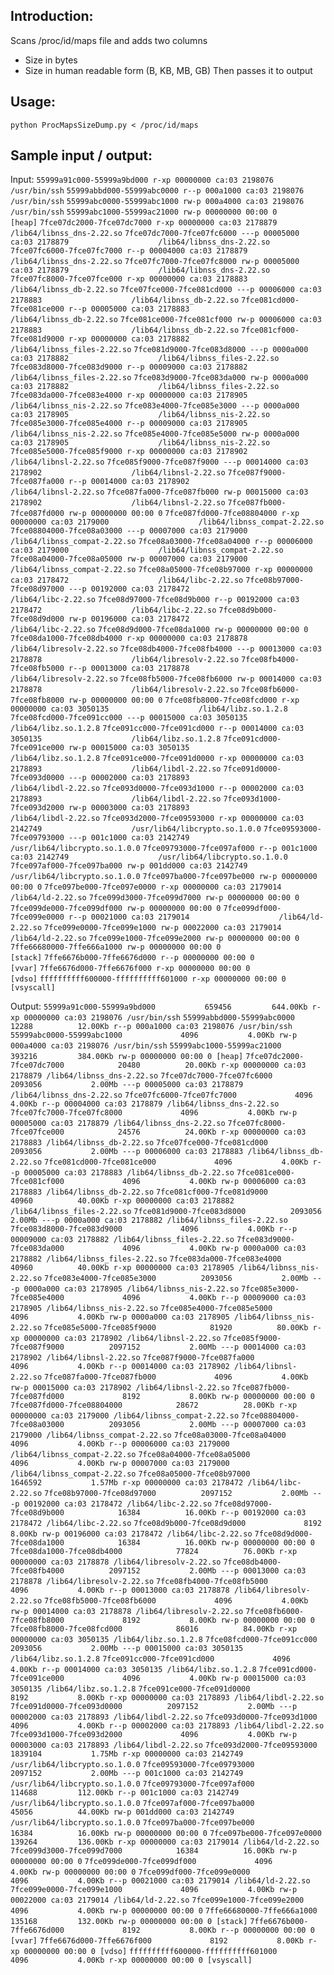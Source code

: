Introduction:
----------
Scans /proc/id/maps file and adds two columns
- Size in bytes
- Size in human readable form (B, KB, MB, GB)
Then passes it to output

Usage:
----------
`python ProcMapsSizeDump.py < /proc/id/maps`

Sample input / output:
----------

Input:
`55999a91c000-55999a9bd000 r-xp 00000000 ca:03 2198076                    /usr/bin/ssh`
`55999abbd000-55999abc0000 r--p 000a1000 ca:03 2198076                    /usr/bin/ssh`
`55999abc0000-55999abc1000 rw-p 000a4000 ca:03 2198076                    /usr/bin/ssh`
`55999abc1000-55999ac21000 rw-p 00000000 00:00 0                          [heap]`
`7fce07dc2000-7fce07dc7000 r-xp 00000000 ca:03 2178879                    /lib64/libnss_dns-2.22.so`
`7fce07dc7000-7fce07fc6000 ---p 00005000 ca:03 2178879                    /lib64/libnss_dns-2.22.so`
`7fce07fc6000-7fce07fc7000 r--p 00004000 ca:03 2178879                    /lib64/libnss_dns-2.22.so`
`7fce07fc7000-7fce07fc8000 rw-p 00005000 ca:03 2178879                    /lib64/libnss_dns-2.22.so`
`7fce07fc8000-7fce07fce000 r-xp 00000000 ca:03 2178883                    /lib64/libnss_db-2.22.so`
`7fce07fce000-7fce081cd000 ---p 00006000 ca:03 2178883                    /lib64/libnss_db-2.22.so`
`7fce081cd000-7fce081ce000 r--p 00005000 ca:03 2178883                    /lib64/libnss_db-2.22.so`
`7fce081ce000-7fce081cf000 rw-p 00006000 ca:03 2178883                    /lib64/libnss_db-2.22.so`
`7fce081cf000-7fce081d9000 r-xp 00000000 ca:03 2178882                    /lib64/libnss_files-2.22.so`
`7fce081d9000-7fce083d8000 ---p 0000a000 ca:03 2178882                    /lib64/libnss_files-2.22.so`
`7fce083d8000-7fce083d9000 r--p 00009000 ca:03 2178882                    /lib64/libnss_files-2.22.so`
`7fce083d9000-7fce083da000 rw-p 0000a000 ca:03 2178882                    /lib64/libnss_files-2.22.so`
`7fce083da000-7fce083e4000 r-xp 00000000 ca:03 2178905                    /lib64/libnss_nis-2.22.so`
`7fce083e4000-7fce085e3000 ---p 0000a000 ca:03 2178905                    /lib64/libnss_nis-2.22.so`
`7fce085e3000-7fce085e4000 r--p 00009000 ca:03 2178905                    /lib64/libnss_nis-2.22.so`
`7fce085e4000-7fce085e5000 rw-p 0000a000 ca:03 2178905                    /lib64/libnss_nis-2.22.so`
`7fce085e5000-7fce085f9000 r-xp 00000000 ca:03 2178902                    /lib64/libnsl-2.22.so`
`7fce085f9000-7fce087f9000 ---p 00014000 ca:03 2178902                    /lib64/libnsl-2.22.so`
`7fce087f9000-7fce087fa000 r--p 00014000 ca:03 2178902                    /lib64/libnsl-2.22.so`
`7fce087fa000-7fce087fb000 rw-p 00015000 ca:03 2178902                    /lib64/libnsl-2.22.so`
`7fce087fb000-7fce087fd000 rw-p 00000000 00:00 0`
`7fce087fd000-7fce08804000 r-xp 00000000 ca:03 2179000                    /lib64/libnss_compat-2.22.so`
`7fce08804000-7fce08a03000 ---p 00007000 ca:03 2179000                    /lib64/libnss_compat-2.22.so`
`7fce08a03000-7fce08a04000 r--p 00006000 ca:03 2179000                    /lib64/libnss_compat-2.22.so`
`7fce08a04000-7fce08a05000 rw-p 00007000 ca:03 2179000                    /lib64/libnss_compat-2.22.so`
`7fce08a05000-7fce08b97000 r-xp 00000000 ca:03 2178472                    /lib64/libc-2.22.so`
`7fce08b97000-7fce08d97000 ---p 00192000 ca:03 2178472                    /lib64/libc-2.22.so`
`7fce08d97000-7fce08d9b000 r--p 00192000 ca:03 2178472                    /lib64/libc-2.22.so`
`7fce08d9b000-7fce08d9d000 rw-p 00196000 ca:03 2178472                    /lib64/libc-2.22.so`
`7fce08d9d000-7fce08da1000 rw-p 00000000 00:00 0`
`7fce08da1000-7fce08db4000 r-xp 00000000 ca:03 2178878                    /lib64/libresolv-2.22.so`
`7fce08db4000-7fce08fb4000 ---p 00013000 ca:03 2178878                    /lib64/libresolv-2.22.so`
`7fce08fb4000-7fce08fb5000 r--p 00013000 ca:03 2178878                    /lib64/libresolv-2.22.so`
`7fce08fb5000-7fce08fb6000 rw-p 00014000 ca:03 2178878                    /lib64/libresolv-2.22.so`
`7fce08fb6000-7fce08fb8000 rw-p 00000000 00:00 0`
`7fce08fb8000-7fce08fcd000 r-xp 00000000 ca:03 3050135                    /lib64/libz.so.1.2.8`
`7fce08fcd000-7fce091cc000 ---p 00015000 ca:03 3050135                    /lib64/libz.so.1.2.8`
`7fce091cc000-7fce091cd000 r--p 00014000 ca:03 3050135                    /lib64/libz.so.1.2.8`
`7fce091cd000-7fce091ce000 rw-p 00015000 ca:03 3050135                    /lib64/libz.so.1.2.8`
`7fce091ce000-7fce091d0000 r-xp 00000000 ca:03 2178893                    /lib64/libdl-2.22.so`
`7fce091d0000-7fce093d0000 ---p 00002000 ca:03 2178893                    /lib64/libdl-2.22.so`
`7fce093d0000-7fce093d1000 r--p 00002000 ca:03 2178893                    /lib64/libdl-2.22.so`
`7fce093d1000-7fce093d2000 rw-p 00003000 ca:03 2178893                    /lib64/libdl-2.22.so`
`7fce093d2000-7fce09593000 r-xp 00000000 ca:03 2142749                    /usr/lib64/libcrypto.so.1.0.0`
`7fce09593000-7fce09793000 ---p 001c1000 ca:03 2142749                    /usr/lib64/libcrypto.so.1.0.0`
`7fce09793000-7fce097af000 r--p 001c1000 ca:03 2142749                    /usr/lib64/libcrypto.so.1.0.0`
`7fce097af000-7fce097ba000 rw-p 001dd000 ca:03 2142749                    /usr/lib64/libcrypto.so.1.0.0`
`7fce097ba000-7fce097be000 rw-p 00000000 00:00 0`
`7fce097be000-7fce097e0000 r-xp 00000000 ca:03 2179014                    /lib64/ld-2.22.so`
`7fce099d3000-7fce099d7000 rw-p 00000000 00:00 0`
`7fce099de000-7fce099df000 rw-p 00000000 00:00 0`
`7fce099df000-7fce099e0000 r--p 00021000 ca:03 2179014                    /lib64/ld-2.22.so`
`7fce099e0000-7fce099e1000 rw-p 00022000 ca:03 2179014                    /lib64/ld-2.22.so`
`7fce099e1000-7fce099e2000 rw-p 00000000 00:00 0`
`7ffe66680000-7ffe666a1000 rw-p 00000000 00:00 0                          [stack]`
`7ffe6676b000-7ffe6676d000 r--p 00000000 00:00 0                          [vvar]`
`7ffe6676d000-7ffe6676f000 r-xp 00000000 00:00 0                          [vdso]`
`ffffffffff600000-ffffffffff601000 r-xp 00000000 00:00 0                  [vsyscall]`

Output:
`55999a91c000-55999a9bd000           659456         644.00Kb r-xp 00000000 ca:03 2198076 /usr/bin/ssh`
`55999abbd000-55999abc0000            12288          12.00Kb r--p 000a1000 ca:03 2198076 /usr/bin/ssh`
`55999abc0000-55999abc1000             4096           4.00Kb rw-p 000a4000 ca:03 2198076 /usr/bin/ssh`
`55999abc1000-55999ac21000           393216         384.00Kb rw-p 00000000 00:00 0 [heap]`
`7fce07dc2000-7fce07dc7000            20480          20.00Kb r-xp 00000000 ca:03 2178879 /lib64/libnss_dns-2.22.so`
`7fce07dc7000-7fce07fc6000          2093056           2.00Mb ---p 00005000 ca:03 2178879 /lib64/libnss_dns-2.22.so`
`7fce07fc6000-7fce07fc7000             4096           4.00Kb r--p 00004000 ca:03 2178879 /lib64/libnss_dns-2.22.so`
`7fce07fc7000-7fce07fc8000             4096           4.00Kb rw-p 00005000 ca:03 2178879 /lib64/libnss_dns-2.22.so`
`7fce07fc8000-7fce07fce000            24576          24.00Kb r-xp 00000000 ca:03 2178883 /lib64/libnss_db-2.22.so`
`7fce07fce000-7fce081cd000          2093056           2.00Mb ---p 00006000 ca:03 2178883 /lib64/libnss_db-2.22.so`
`7fce081cd000-7fce081ce000             4096           4.00Kb r--p 00005000 ca:03 2178883 /lib64/libnss_db-2.22.so`
`7fce081ce000-7fce081cf000             4096           4.00Kb rw-p 00006000 ca:03 2178883 /lib64/libnss_db-2.22.so`
`7fce081cf000-7fce081d9000            40960          40.00Kb r-xp 00000000 ca:03 2178882 /lib64/libnss_files-2.22.so`
`7fce081d9000-7fce083d8000          2093056           2.00Mb ---p 0000a000 ca:03 2178882 /lib64/libnss_files-2.22.so`
`7fce083d8000-7fce083d9000             4096           4.00Kb r--p 00009000 ca:03 2178882 /lib64/libnss_files-2.22.so`
`7fce083d9000-7fce083da000             4096           4.00Kb rw-p 0000a000 ca:03 2178882 /lib64/libnss_files-2.22.so`
`7fce083da000-7fce083e4000            40960          40.00Kb r-xp 00000000 ca:03 2178905 /lib64/libnss_nis-2.22.so`
`7fce083e4000-7fce085e3000          2093056           2.00Mb ---p 0000a000 ca:03 2178905 /lib64/libnss_nis-2.22.so`
`7fce085e3000-7fce085e4000             4096           4.00Kb r--p 00009000 ca:03 2178905 /lib64/libnss_nis-2.22.so`
`7fce085e4000-7fce085e5000             4096           4.00Kb rw-p 0000a000 ca:03 2178905 /lib64/libnss_nis-2.22.so`
`7fce085e5000-7fce085f9000            81920          80.00Kb r-xp 00000000 ca:03 2178902 /lib64/libnsl-2.22.so`
`7fce085f9000-7fce087f9000          2097152           2.00Mb ---p 00014000 ca:03 2178902 /lib64/libnsl-2.22.so`
`7fce087f9000-7fce087fa000             4096           4.00Kb r--p 00014000 ca:03 2178902 /lib64/libnsl-2.22.so`
`7fce087fa000-7fce087fb000             4096           4.00Kb rw-p 00015000 ca:03 2178902 /lib64/libnsl-2.22.so`
`7fce087fb000-7fce087fd000             8192           8.00Kb rw-p 00000000 00:00 0`
`7fce087fd000-7fce08804000            28672          28.00Kb r-xp 00000000 ca:03 2179000 /lib64/libnss_compat-2.22.so`
`7fce08804000-7fce08a03000          2093056           2.00Mb ---p 00007000 ca:03 2179000 /lib64/libnss_compat-2.22.so`
`7fce08a03000-7fce08a04000             4096           4.00Kb r--p 00006000 ca:03 2179000 /lib64/libnss_compat-2.22.so`
`7fce08a04000-7fce08a05000             4096           4.00Kb rw-p 00007000 ca:03 2179000 /lib64/libnss_compat-2.22.so`
`7fce08a05000-7fce08b97000          1646592           1.57Mb r-xp 00000000 ca:03 2178472 /lib64/libc-2.22.so`
`7fce08b97000-7fce08d97000          2097152           2.00Mb ---p 00192000 ca:03 2178472 /lib64/libc-2.22.so`
`7fce08d97000-7fce08d9b000            16384          16.00Kb r--p 00192000 ca:03 2178472 /lib64/libc-2.22.so`
`7fce08d9b000-7fce08d9d000             8192           8.00Kb rw-p 00196000 ca:03 2178472 /lib64/libc-2.22.so`
`7fce08d9d000-7fce08da1000            16384          16.00Kb rw-p 00000000 00:00 0`
`7fce08da1000-7fce08db4000            77824          76.00Kb r-xp 00000000 ca:03 2178878 /lib64/libresolv-2.22.so`
`7fce08db4000-7fce08fb4000          2097152           2.00Mb ---p 00013000 ca:03 2178878 /lib64/libresolv-2.22.so`
`7fce08fb4000-7fce08fb5000             4096           4.00Kb r--p 00013000 ca:03 2178878 /lib64/libresolv-2.22.so`
`7fce08fb5000-7fce08fb6000             4096           4.00Kb rw-p 00014000 ca:03 2178878 /lib64/libresolv-2.22.so`
`7fce08fb6000-7fce08fb8000             8192           8.00Kb rw-p 00000000 00:00 0`
`7fce08fb8000-7fce08fcd000            86016          84.00Kb r-xp 00000000 ca:03 3050135 /lib64/libz.so.1.2.8`
`7fce08fcd000-7fce091cc000          2093056           2.00Mb ---p 00015000 ca:03 3050135 /lib64/libz.so.1.2.8`
`7fce091cc000-7fce091cd000             4096           4.00Kb r--p 00014000 ca:03 3050135 /lib64/libz.so.1.2.8`
`7fce091cd000-7fce091ce000             4096           4.00Kb rw-p 00015000 ca:03 3050135 /lib64/libz.so.1.2.8`
`7fce091ce000-7fce091d0000             8192           8.00Kb r-xp 00000000 ca:03 2178893 /lib64/libdl-2.22.so`
`7fce091d0000-7fce093d0000          2097152           2.00Mb ---p 00002000 ca:03 2178893 /lib64/libdl-2.22.so`
`7fce093d0000-7fce093d1000             4096           4.00Kb r--p 00002000 ca:03 2178893 /lib64/libdl-2.22.so`
`7fce093d1000-7fce093d2000             4096           4.00Kb rw-p 00003000 ca:03 2178893 /lib64/libdl-2.22.so`
`7fce093d2000-7fce09593000          1839104           1.75Mb r-xp 00000000 ca:03 2142749 /usr/lib64/libcrypto.so.1.0.0`
`7fce09593000-7fce09793000          2097152           2.00Mb ---p 001c1000 ca:03 2142749 /usr/lib64/libcrypto.so.1.0.0`
`7fce09793000-7fce097af000           114688         112.00Kb r--p 001c1000 ca:03 2142749 /usr/lib64/libcrypto.so.1.0.0`
`7fce097af000-7fce097ba000            45056          44.00Kb rw-p 001dd000 ca:03 2142749 /usr/lib64/libcrypto.so.1.0.0`
`7fce097ba000-7fce097be000            16384          16.00Kb rw-p 00000000 00:00 0`
`7fce097be000-7fce097e0000           139264         136.00Kb r-xp 00000000 ca:03 2179014 /lib64/ld-2.22.so`
`7fce099d3000-7fce099d7000            16384          16.00Kb rw-p 00000000 00:00 0`
`7fce099de000-7fce099df000             4096           4.00Kb rw-p 00000000 00:00 0`
`7fce099df000-7fce099e0000             4096           4.00Kb r--p 00021000 ca:03 2179014 /lib64/ld-2.22.so`
`7fce099e0000-7fce099e1000             4096           4.00Kb rw-p 00022000 ca:03 2179014 /lib64/ld-2.22.so`
`7fce099e1000-7fce099e2000             4096           4.00Kb rw-p 00000000 00:00 0`
`7ffe66680000-7ffe666a1000           135168         132.00Kb rw-p 00000000 00:00 0 [stack]`
`7ffe6676b000-7ffe6676d000             8192           8.00Kb r--p 00000000 00:00 0 [vvar]`
`7ffe6676d000-7ffe6676f000             8192           8.00Kb r-xp 00000000 00:00 0 [vdso]`
`ffffffffff600000-ffffffffff601000             4096           4.00Kb r-xp 00000000 00:00 0 [vsyscall]`
